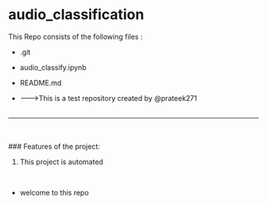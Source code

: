 # audio_classification
This Repo consists of the following files :
- .git
- audio_classify.ipynb
- README.md




- --->This is a test repository created by @prateek271
<br><br>
---
<br><br>###	Features of the project:
<br>
1. This project is automated
<br>


- welcome to this repo